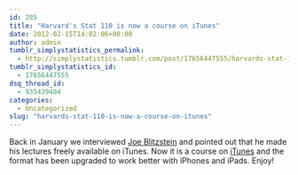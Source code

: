 ```yaml
---
id: 285
title: "Harvard's Stat 110 is now a course on iTunes"
date: 2012-02-15T14:02:06+00:00
author: admin
tumblr_simplystatistics_permalink:
  - http://simplystatistics.tumblr.com/post/17656447555/harvards-stat-110-is-now-a-course-on-itunes
tumblr_simplystatistics_id:
  - 17656447555
dsq_thread_id:
  - 935439404
categories:
  - Uncategorized
slug: "harvards-stat-110-is-now-a-course-on-itunes"
---
```

Back in January we interviewed <a href="http://simplystatistics.tumblr.com/post/16170052064/interview-with-joe-blitzstein" target="_blank">Joe Blitzstein</a> and pointed out that he made his lectures freely available on iTunes. Now it is a course on <a href="http://itunes.apple.com/us/course/statistics-110-probability/id502492375" target="_blank">iTunes</a> and the format has been upgraded to work better with iPhones and iPads. Enjoy! 
